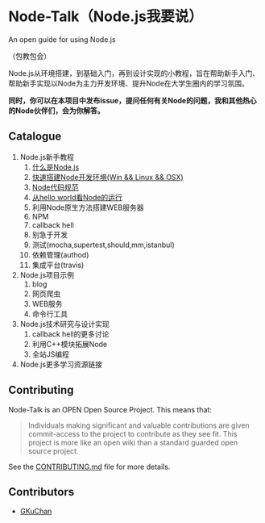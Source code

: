 Node-Talk（Node.js我要说）
=============

An open guide for using Node.js

（包教包会）

Node.js从环境搭建，到基础入门，再到设计实现的小教程，旨在帮助新手入门、帮助新手实现以Node为主力开发环境、提升Node在大学生圈内的学习氛围。

**同时，你可以在本项目中发布issue，提问任何有关Node的问题，我和其他热心的Node伙伴们，会为你解答。**


Catalogue
-----------------------------

1. Node.js新手教程
	1. [什么是Node.js](tutorials/1.1-what-is-nodejs.md)
	2. [快速搭建Node开发环境(Win && Linux && OSX)](tutorials/1.2-begin-to-dev.md)
	3. [Node代码规范](tutorials/1.3-style.md)
	4. [从hello world看Node的运行](tutorials/1.4-hello-world.md)
	5. 利用Node原生方法搭建WEB服务器
	6. NPM
	7. callback hell
	8. 别急于开发
	9. 测试(mocha,supertest,should,mm,istanbul)
	10. 依赖管理(authod)
	11. 集成平台(travis)
2. Node.js项目示例
	1. blog
	2. 网页爬虫
	3. WEB服务
	4. 命令行工具
3. Node.js技术研究与设计实现
	1. callback hell的更多讨论
	2. 利用C++模块拓展Node
	3. 全站JS编程
4. Node.js更多学习资源链接


Contributing
-----------------------------

Node-Talk is an OPEN Open Source Project. This means that:

>Individuals making significant and valuable contributions are given commit-access to the project to contribute as they see fit. This project is more like an open wiki than a standard guarded open source project.

See the [CONTRIBUTING.md](CONTRIBUTING.md) file for more details.

Contributors
----------------------------

* [GKuChan](https://github.com/GKuChan)
